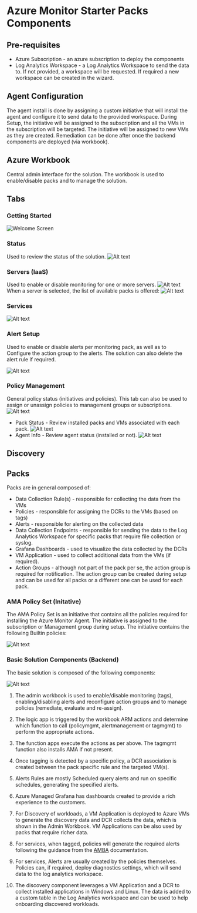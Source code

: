 # Azure Monitor Starter Packs Components

## Pre-requisites

- Azure Subscription - an azure subscription to deploy the components
- Log Analytics Workspace - a Log Analytics Workspace to send the data to. If not provided, a workspace will be requested. If required a new workspace can be created in the wizard.

## Agent Configuration

The agent install is done by assigning a custom initiative that will install the agent and configure it to send data to the provided workspace. During Setup, the initiative will be assigned to the subscription and all the VMs in the subscription will be targeted. The initiative will be assigned to new VMs as they are created. Remediation can be done after once the backend components are deployed (via workbook).

## Azure Workbook

Central admin interface for the solution. The workbook is used to enable/disable packs and to manage the solution.
  
## Tabs

### Getting Started
  
![Welcome Screen](image-9.png)

### Status
  Used to review the status of the solution.
![Alt text](image-10.png)

### Servers (IaaS)
  Used to enable or disable monitoring for one or more servers.
![Alt text](image-11.png)
When a server is selected, the list of available packs is offered:
![Alt text](image-12.png)

### Services

![Alt text](image-18.png)

### Alert Setup
  Used to enable or disable alerts per monitoring pack, as well as to Configure the action group to the alerts. The solution can also delete the alert rule if required.

![Alt text](image-13.png)

### Policy Management
  General policy status (initiatives and policies). This tab can also be used to assign or unassign policies to management groups or subscriptions.
![Alt text](image-14.png)
- Pack Status - Review installed packs and VMs associated with each pack.
![Alt text](image-15.png)
- Agent Info - Review agent status (installed or not).
![Alt text](image-16.png)


## Discovery

## Packs

Packs are in general composed of:

- Data Collection Rule(s) - responsible for collecting the data from the VMs
- Policies - responsible for assigning the DCRs to the VMs (based on tags)
- Alerts - responsible for alerting on the collected data
- Data Collection Endpoints - responsible for sending the data to the Log Analytics Workspace for specific packs that require file collection or syslog.
- Grafana Dashboards - used to visualize the data collected by the DCRs
- VM Application - used to collect additional data from the VMs (if required).
- Action Groups - although not part of the pack per se, the action group is required for notification. The action group can be created during setup and can be used for all packs or a different one can be used for each pack.

### AMA Policy Set (Initative)

The AMA Policy Set is an initiative that contains all the policies required for installing the Azure Monitor Agent. The initiative is assigned to the subscription or Management group during setup. The initiative contains the following Builtin policies:

![Alt text](image-17.png)

### Basic Solution Components (Backend)

The basic solution is composed of the following components:

![Alt text](image-20.png)

1. The admin workbook is used to enable/disable monitoring (tags), enabling/disabling alerts and reconfigure action groups and to manage policies (remediate, evaluate and re-assign).

2. The logic app is triggered by the workbook ARM actions and determine which function to call (policymgmt, alertmanagement or tagmgmt) to perform the appropriate actions.

3. The function apps execute the actions as per above. The tagmgmt function also installs AMA if not present.

4. Once tagging is detected by a specific policy, a DCR association is created between the pack specific rule and the targeted VM(s).

5. Alerts Rules are mostly Scheduled query alerts and run on specific schedules, generating the specified alerts.

6. Azure Managed Grafana has dashboards created to provide a rich experience to the customers.

7. For Discovery of workloads, a VM Application is deployed to Azure VMs to generate the discovery data and DCR collects the data, which is shown in the Admin Workbook. VM Applications can be also used by packs that require richer data.

8. For services, when tagged, policies will generate the required alerts following the guidance from the [AMBA](https://aka.ms/amba) documentation.

9. For services, Alerts are usually created by the policies themselves. Policies can, if required, deploy diagnostics settings, which will send data to the log analytics workspace.

10. The discovery component leverages a VM Application and a DCR to collect installed applications in Windows and Linux. The data is added to a custom table in the Log Analytics workspace and can be used to help onboarding discovered workloads.
